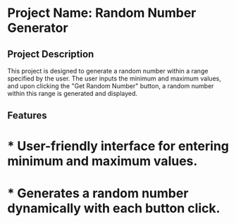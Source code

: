# Project Name: Random Number Generator
## Project Description
This project is designed to generate a random number within a range specified by the user. The user inputs the minimum and maximum values, and upon clicking the "Get Random Number" button, a random number within this range is generated and displayed.

## Features
# * User-friendly interface for entering minimum and maximum values.
# * Generates a random number dynamically with each button click.



